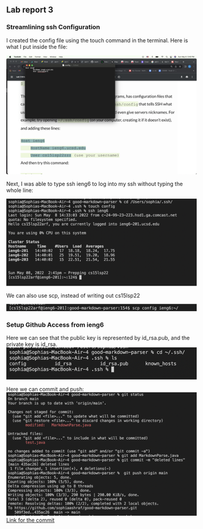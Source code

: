 ## Lab report 3


### Streamlining ssh Configuration
I created the config file using the touch command in the terminal. Here is what I put inside the file:

![Image](config.png)


Next, I was able to type ssh ieng6 to log into my ssh without typing the whole line:

![Image](ieng6.png)

We can also use scp, instead of writing out cs15lsp22

![Image](SCP.png)


### Setup Github Access from ieng6
Here we can see that the public key is represented by id_rsa.pub, and the private key is id_rsa.
![Image](sshkey.png)

Here we can commit and push:
![Image](git.png)
[Link for the commit](https://github.com/sophiaashraf/good-markdown-parser/commit/435ac2624fce4f4151e6024385b39c904375a0d7)


